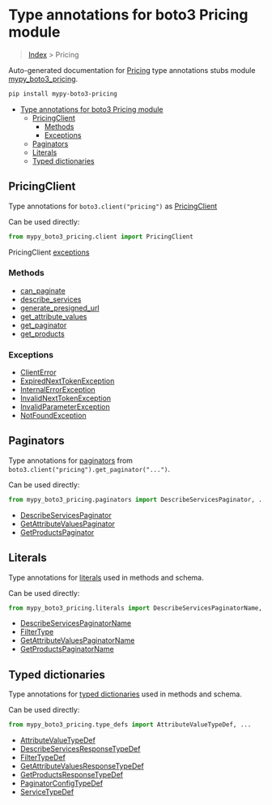 # Type annotations for boto3 Pricing module

> [Index](..) > Pricing

Auto-generated documentation for
[Pricing](https://boto3.amazonaws.com/v1/documentation/api/latest/reference/services/pricing.html#Pricing)
type annotations stubs module
[mypy_boto3_pricing](https://pypi.org/project/mypy-boto3-pricing/).

```bash
pip install mypy-boto3-pricing
```

- [Type annotations for boto3 Pricing module](#type-annotations-for-boto3-pricing-module)
  - [PricingClient](#pricingclient)
    - [Methods](#methods)
    - [Exceptions](#exceptions)
  - [Paginators](#paginators)
  - [Literals](#literals)
  - [Typed dictionaries](#typed-dictionaries)

## PricingClient

Type annotations for `boto3.client("pricing")` as [PricingClient](./client.md)

Can be used directly:

```python
from mypy_boto3_pricing.client import PricingClient
```

PricingClient [exceptions](./client.md#exceptions)

### Methods

- [can_paginate](./client.md#can-paginate)
- [describe_services](./client.md#describe-services)
- [generate_presigned_url](./client.md#generate-presigned-url)
- [get_attribute_values](./client.md#get-attribute-values)
- [get_paginator](./client.md#get-paginator)
- [get_products](./client.md#get-products)

### Exceptions

- [ClientError](./client.md#clienterror)
- [ExpiredNextTokenException](./client.md#expirednexttokenexception)
- [InternalErrorException](./client.md#internalerrorexception)
- [InvalidNextTokenException](./client.md#invalidnexttokenexception)
- [InvalidParameterException](./client.md#invalidparameterexception)
- [NotFoundException](./client.md#notfoundexception)

## Paginators

Type annotations for [paginators](./paginators.md) from
`boto3.client("pricing").get_paginator("...")`.

Can be used directly:

```python
from mypy_boto3_pricing.paginators import DescribeServicesPaginator, ...
```

- [DescribeServicesPaginator](./paginators.md#describeservicespaginator)
- [GetAttributeValuesPaginator](./paginators.md#getattributevaluespaginator)
- [GetProductsPaginator](./paginators.md#getproductspaginator)

## Literals

Type annotations for [literals](./literals.md) used in methods and schema.

Can be used directly:

```python
from mypy_boto3_pricing.literals import DescribeServicesPaginatorName, ...
```

- [DescribeServicesPaginatorName](./literals.md#describeservicespaginatorname)
- [FilterType](./literals.md#filtertype)
- [GetAttributeValuesPaginatorName](./literals.md#getattributevaluespaginatorname)
- [GetProductsPaginatorName](./literals.md#getproductspaginatorname)

## Typed dictionaries

Type annotations for [typed dictionaries](./type_defs.md) used in methods and
schema.

Can be used directly:

```python
from mypy_boto3_pricing.type_defs import AttributeValueTypeDef, ...
```

- [AttributeValueTypeDef](./type_defs.md#attributevaluetypedef)
- [DescribeServicesResponseTypeDef](./type_defs.md#describeservicesresponsetypedef)
- [FilterTypeDef](./type_defs.md#filtertypedef)
- [GetAttributeValuesResponseTypeDef](./type_defs.md#getattributevaluesresponsetypedef)
- [GetProductsResponseTypeDef](./type_defs.md#getproductsresponsetypedef)
- [PaginatorConfigTypeDef](./type_defs.md#paginatorconfigtypedef)
- [ServiceTypeDef](./type_defs.md#servicetypedef)
